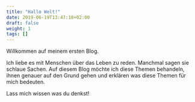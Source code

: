 ```yaml
---
title: "Hallo Welt!"
date: 2019-06-19T13:47:18+02:00
draft: false
weight: 1
tags: []
---
```


Willkommen auf meinem ersten Blog.

Ich liebe es mit Menschen über das Leben zu reden. Manchmal sagen sie schlaue Sachen. Auf diesem Blog möchte ich diese Themen behandeln, ihnen genauer auf den Grund gehen und erklären was diese Themen für mich bedeuten.

Lass mich wissen was du denkst!